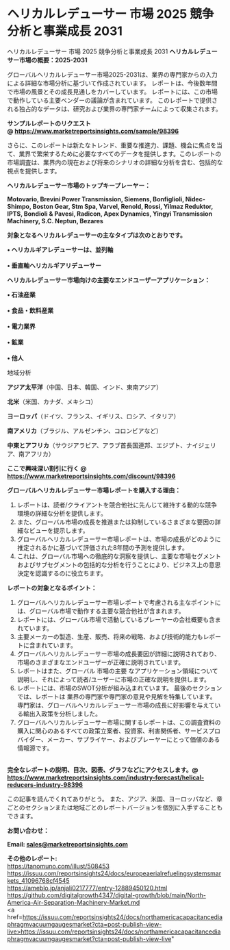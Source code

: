 # ヘリカルレデューサー 市場 2025 競争分析と事業成長 2031
 ヘリカルレデューサー 市場 2025 競争分析と事業成長 2031
<strong><b>ヘリカルレデューサー市場の概要：2025-2031</b></strong>

グローバルヘリカルレデューサー市場2025-2031は、業界の専門家からの入力による詳細な市場分析に基づいて作成されています。 レポートは、今後数年間で市場の風景とその成長見通しをカバーしています。 レポートには、この市場で動作している主要ベンダーの議論が含まれています。 このレポートで提供される独占的なデータは、研究および業界の専門家チームによって収集されます。

<strong>サンプルレポートのリクエスト @ <a href=https://www.marketreportsinsights.com/sample/98396>https://www.marketreportsinsights.com/sample/98396</a></strong>

さらに、このレポートは新たなトレンド、重要な推進力、課題、機会に焦点を当て、業界で繁栄するために必要なすべてのデータを提供します。このレポートの市場調査は、業界内の現在および将来のシナリオの詳細な分析を含む、包括的な視点を提供します。

<strong>ヘリカルレデューサー市場のトップキープレーヤー：</strong>

<strong>Motovario, Brevini Power Transmission, Siemens, Bonfiglioli, Nidec-Shimpo, Boston Gear, Stm Spa, Varvel, Renold, Rossi, Yilmaz Reduktor, IPTS, Bondioli & Pavesi, Radicon, Apex Dynamics, Yingyi Transmission Machinery, S.C. Neptun, Bezares</strong>

<strong><b>対象となるヘリカルレデューサーの主なタイプは次のとおりです。</b></strong>

<strong>• ヘリカルギアレデューサーは、並列軸<br><br>• 垂直軸ヘリカルギアリデューサー</strong>

<strong><b>ヘリカルレデューサー市場向けの主要なエンドユーザーアプリケーション：</b></strong>

<strong>• 石油産業<br><br>• 食品・飲料産業<br><br>• 電力業界<br><br>• 鉱業<br><br>• 他人</strong>

 地域分析

<strong><b>アジア太平洋</b></strong>（中国、日本、韓国、インド、東南アジア）

<strong><b>北米</b></strong>（米国、カナダ、メキシコ）

<strong><b>ヨーロッパ</b></strong>（ドイツ、フランス、イギリス、ロシア、イタリア）

<strong><b>南アメリカ</b></strong>（ブラジル、アルゼンチン、コロンビアなど）

<strong><b>中東とアフリカ</b></strong>（サウジアラビア、アラブ首長国連邦、エジプト、ナイジェリア、南アフリカ）

<strong>ここで興味深い割引に行く @ <a href=https://www.marketreportsinsights.com/discount/98396>https://www.marketreportsinsights.com/discount/98396</a></strong>

<strong><b>グローバルヘリカルレデューサー市場レポートを購入する理由：</b></strong>
<ol>
  <li>レポートは、読者/クライアントを競合他社に先んじて維持する動的な競争環境の詳細な分析を提供します。</li>
  <li>また、グローバル市場の成長を推進または抑制しているさまざまな要因の詳細なビューを提示します。</li>
  <li>グローバルヘリカルレデューサー市場レポートは、市場の成長がどのように推定されるかに基づいて評価された8年間の予測を提供します。</li>
  <li>これは、グローバル市場への徹底的な洞察を提供し、主要な市場セグメントおよびサブセグメントの包括的な分析を行うことにより、ビジネス上の意思決定を認識するのに役立ちます。</li>
</ol>
<strong><b>レポートの対象となるポイント：</b></strong>
<ol>
  <li>グローバルヘリカルレデューサー市場レポートで考慮される主なポイントには、グローバル市場で動作する主要な競合他社が含まれます。</li>
  <li>レポートには、グローバル市場で活動しているプレーヤーの会社概要も含まれています。</li>
  <li>主要メーカーの製造、生産、販売、将来の戦略、および技術的能力もレポートに含まれています。</li>
  <li>グローバルヘリカルレデューサー市場の成長要因が詳細に説明されており、市場のさまざまなエンドユーザーが正確に説明されています。</li>
  <li>レポートはまた、グローバル 市場の主要 なアプリケーション領域について説明し、それによって読者/ユーザーに市場の正確な説明を提供します。</li>
  <li>レポートには、市場のSWOT分析が組み込まれています。 最後のセクションでは、レポートは 業界の専門家や専門家の意見や見解を特集しています。 専門家は、グローバルヘリカルレデューサー市場の成長に好影響を与えている輸出入政策を分析しました。</li>
  <li>グローバルヘリカルレデューサー市場に関するレポートは、この調査資料の購入に関心のあるすべての政策立案者、投資家、利害関係者、サービスプロバイダー、メーカー、サプライヤー、およびプレーヤーにとって価値のある情報源です。</li>
</ol><br>
<strong>完全なレポートの説明、目次、図表、グラフなどにアクセスします。@ <a href=https://www.marketreportsinsights.com/industry-forecast/helical-reducers-industry-98396>https://www.marketreportsinsights.com/industry-forecast/helical-reducers-industry-98396</a></strong>

この記事を読んでくれてありがとう。 また、アジア、米国、ヨーロッパなど、章ごとのセクションまたは地域ごとのレポートバージョンを個別に入手することもできます。

<strong><b>お問い合わせ：</b></strong>

<strong>Email: </strong><a href=mailto:sales@marketreportsinsights.com><strong>sales@marketreportsinsights.com</strong></a>

<strong>その他のレポート:</strong>
<br>
<a href=https://tanomuno.com/illust/508453>https://tanomuno.com/illust/508453</a>
<br>
<a href=https://issuu.com/reportsinsights24/docs/europeaerialrefuelingsystemsmarkets_41096768cf4545>https://issuu.com/reportsinsights24/docs/europeaerialrefuelingsystemsmarkets_41096768cf4545</a>
<br>
<a href=https://ameblo.jp/anjali0217777/entry-12889450120.html>https://ameblo.jp/anjali0217777/entry-12889450120.html</a>
<br>
<a href=https://github.com/digitalgrowth4347/digital-growth/blob/main/North-America-Air-Separation-Machinery-Market.md>https://github.com/digitalgrowth4347/digital-growth/blob/main/North-America-Air-Separation-Machinery-Market.md</a>
<br>
<a href=https://issuu.com/reportsinsights24/docs/northamericacapacitancediaphragmvacuumgaugesmarket?cta=post-publish-view-live>https://issuu.com/reportsinsights24/docs/northamericacapacitancediaphragmvacuumgaugesmarket?cta=post-publish-view-live</a>"
